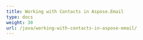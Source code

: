 ```yaml
---
title: Working with Contacts in Aspose.Email
type: docs
weight: 30
url: /java/working-with-contacts-in-aspose-email/
---
```

